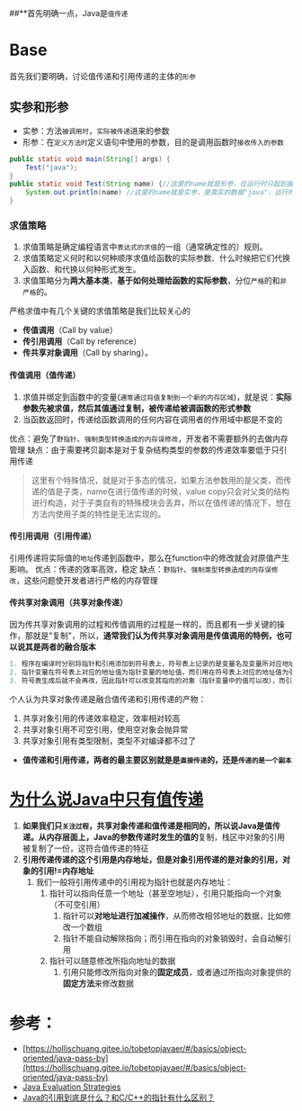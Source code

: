 ##**首先明确一点，Java是`值传递`
# Base
首先我们要明确，讨论值传递和引用传递的主体的`形参`
## 实参和形参
* 实参：方法`被调用时`，`实际被传递`进来的参数 
* 形参：在`定义方法时`定义语句中使用的参数，目的是调用函数时`接收传入的参数`
```java
public static void main(String[] args) {
    Test("java");
}
public static void Test(String name) {//这里的name就是形参，在运行时只起到接收实参的作用
	System.out.println(name) //这里的name就是实参，是真实的数据"java"，运行时被实际使用
}
```
### 求值策略
1. 求值策略是确定编程语言中`表达式的求值`的一组（通常确定性的）规则。
2. 求值策略定义何时和以何种顺序求值给函数的实际参数、什么时候把它们代换入函数、和代换以何种形式发生。
3. 求值策略分为**两大基本类**，**基于如何处理给函数的实际参数**，分位`严格`的和`非严格`的。

严格求值中有几个关键的求值策略是我们比较关心的
* **传值调用**（Call by value）
* **传引用调用**（Call by reference）
* **传共享对象调用**（Call by sharing）。

#### 传值调用（值传递）

1. 求值并绑定到函数中的变量(`通常通过将值复制到一个新的内存区域`)，就是说：**实际参数先被求值，然后其值通过复制，被传递给被调函数的形式参数**
2. 当函数返回时，传递给函数调用的任何内容在调用者的作用域中都是不变的

优点：避免了`野指针`、`强制类型转换造成的内存误修改`，开发者不需要额外的去做内存管理
缺点：由于需要拷贝副本是对于复杂结构类型的参数的传递效率要低于只引用传递
> 这里有个特殊情况，就是对于多态的情况，如果方法参数用的是父类，而传递的值是子类，name在进行值传递的时候，value copy只会对父类的结构进行构造，对于子类自有的特殊模块会丢弃，所以在值传递的情况下，想在方法内使用子类的特性是无法实现的。

#### 传引用调用（引用传递）
引用传递将实际值的`地址`传递到函数中，那么在function中的修改就会对原值产生影响。
优点：传递的效率高效，稳定
缺点：`野指针`、`强制类型转换造成的内存误修改`，这些问题使开发者进行严格的内存管理
#### 传共享对象调用（共享对象传递）
因为传共享对象调用的过程和传值调用的过程是一样的，而且都有一步关键的操作，那就是"复制"，所以，**通常我们认为传共享对象调用是传值调用的特例，也可以说其是两者的融合版本**
```java
1. 程序在编译时分别将指针和引用添加到符号表上，符号表上记录的是变量名及变量所对应地址。
2. 指针变量在符号表上对应的地址值为指针变量的地址值，而引用在符号表上对应的地址值为引用对象的地址值。
3. 符号表生成后就不会再改，因此指针可以改变其指向的对象（指针变量中的值可以改），而引用对象则不能修改。
```
个人认为共享对象传递是融合值传递和引用传递的产物：

1. 共享对象引用的传递效率稳定，效率相对较高
2. 共享对象引用不可空引用，使用空对象会抛异常
3. 共享对象引用有类型限制，类型不对编译都不过了

* **值传递和引用传递，两者的最主要区别就是是`直接传递`的，还是`传递的是一个副本`**
# [为什么说Java中只有值传递](https://hollischuang.gitee.io/tobetopjavaer/#/basics/object-oriented/why-pass-by-reference?id=%e4%b8%ba%e4%bb%80%e4%b9%88%e8%af%b4java%e4%b8%ad%e5%8f%aa%e6%9c%89%e5%80%bc%e4%bc%a0%e9%80%92)

1. **如果我们只`关注过程`，共享对象传递和值传递是相同的，所以说Java是值传递。从内存层面上，Java的参数传递时发生的值的**复制，栈区中对象的引用被复制了一份，这符合值传递的特征
2. **引用传递传递的这个引用是内存地址，但是对象引用传递的是对象的引用，对象的引用!=内存地址**
   1. 我们一般将引用传递中的引用视为指针也就是内存地址：
      1. 指针可以指向任意一个地址（甚至空地址），引用只能指向一个对象（不可空引用）
         1. 指针可以**对地址进行加减操作**，从而修改相邻地址的数据，比如修改一个数组
         2. 指针不能自动解除指向；而引用在指向的对象销毁时，会自动解引用
      2. 指针可以随意修改所指向地址的数据
         1. 引用只能修改所指向对象的**固定成员**，或者通过所指向对象提供的**固定方法**来修改数据
# 参考：
* [https://hollischuang.gitee.io/tobetopjavaer/#/basics/object-oriented/java-pass-by](https://hollischuang.gitee.io/tobetopjavaer/#/basics/object-oriented/java-pass-by)
* [Java Evaluation Strategies](https://blog.csdn.net/lodaner/article/details/117232018)
* [Java的引用到底是什么？和C/C++的指针有什么区别？](https://zhuanlan.zhihu.com/p/493379406)
